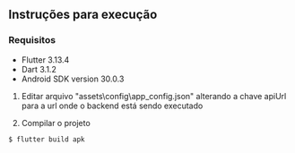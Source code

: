 ## Instruções para execução

### Requisitos
- Flutter 3.13.4
- Dart 3.1.2
- Android SDK version 30.0.3

1. Editar arquivo "assets\config\app_config.json" alterando a chave apiUrl para a url onde o backend está sendo executado

2. Compilar o projeto

```
$ flutter build apk
```